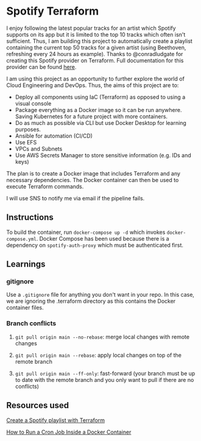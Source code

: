 # Spotify Terraform

I enjoy following the latest popular tracks for an artist which Spotify supports on its app but it is limited to the top 10 tracks which often isn't sufficient. Thus, I am building this project to automatically create a playlist containing the current top 50 tracks for a given artist (using Beethoven, refreshing every 24 hours as example). Thanks to @conradludgate for creating this Spotify provider on Terraform. Full documentation for this provider can be found [here](https://registry.terraform.io/providers/conradludgate/spotify/latest/docs).

I am using this project as an opportunity to further explore the world of Cloud Engineering and DevOps. Thus, the aims of this project are to:
- Deploy all components using IaC (Terraform) as opposed to using a visual console
- Package everything as a Docker image so it can be run anywhere. Saving Kubernetes for a future project with more containers.
- Do as much as possible via CLI but use Docker Desktop for learning purposes.
- Ansible for automation (CI/CD)
- Use EFS
- VPCs and Subnets
- Use AWS Secrets Manager to store sensitive information (e.g. IDs and keys)


The plan is to create a Docker image that includes Terraform and any necessary dependencies. The Docker container can then be used to execute Terraform commands.

I will use SNS to notify me via email if the pipeline fails.

## Instructions

To build the container, run `docker-compose up -d` which invokes `docker-compose.yml`. Docker Compose has been used because there is a dependency on `spotify-auth-proxy` which must be authenticated first.

## Learnings

### gitignore
Use a `.gitignore` file for anything you don't want in your repo. In this case, we are ignoring the .terraform directory as this contains the Docker container files.

### Branch conflicts

1. `git pull origin main --no-rebase`: merge local changes with remote changes

2. `git pull origin main --rebase`: apply local changes on top of the remote branch

3. `git pull origin main --ff-only`: fast-forward (your branch must be up to date with the remote branch and you only want to pull if there are no conflicts)


## Resources used
[Create a Spotify playlist with Terraform](https://developer.hashicorp.com/terraform/tutorials/community-providers/spotify-playlist)

[How to Run a Cron Job Inside a Docker Container](https://www.youtube.com/watch?v=hBZmAB5GxVg)